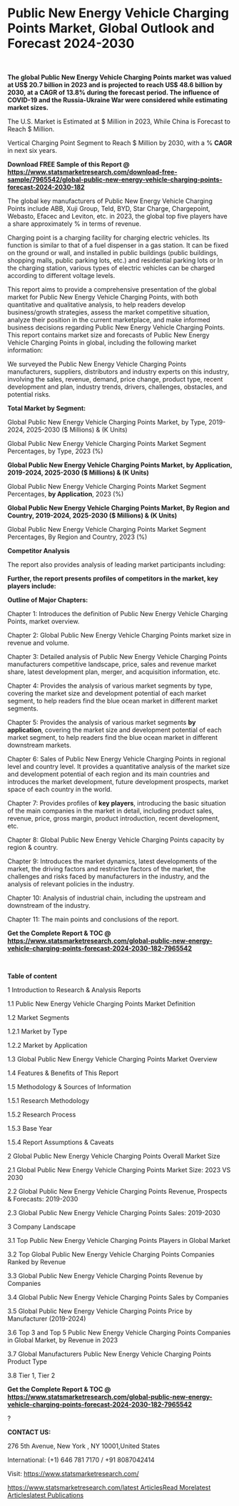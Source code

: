 <h1>Public New Energy Vehicle Charging Points Market, Global Outlook and Forecast 2024-2030</h1><br/><p><strong>The global Public New Energy Vehicle Charging Points market was valued at US$ 20.7 billion in 2023 and is projected to reach US$ 48.6 billion by 2030, at a <strong>CAGR</strong> of 13.8% during the forecast period. The influence of COVID-19 and the Russia-Ukraine War were considered while estimating market sizes.</strong></p>
 
 
 
 <p>The U.S. Market is Estimated at $ Million in 2023, While China is Forecast to Reach $ Million.</p>
 
 
 
 <p>Vertical Charging Point Segment to Reach $ Million by 2030, with a % <strong>CAGR</strong> in next six years.</p>
 
 
 
 <p><strong>Download FREE Sample of this Report @ <a href="https://www.statsmarketresearch.com/download-free-sample/7965542/global-public-new-energy-vehicle-charging-points-forecast-2024-2030-182">https://www.statsmarketresearch.com/download-free-sample/7965542/global-public-new-energy-vehicle-charging-points-forecast-2024-2030-182</a></strong></p>
 
 
 
 <p>The global key manufacturers of Public New Energy Vehicle Charging Points include ABB, Xuji Group, Teld, BYD, Star Charge, Chargepoint, Webasto, Efacec and Leviton, etc. in 2023, the global top five players have a share approximately % in terms of revenue.</p>
 
 
 
 <p>Charging point is a charging facility for charging electric vehicles. Its function is similar to that of a fuel dispenser in a gas station. It can be fixed on the ground or wall, and installed in public buildings (public buildings, shopping malls, public parking lots, etc.) and residential parking lots or In the charging station, various types of electric vehicles can be charged according to different voltage levels.</p>
 
 
 
 <p>This report aims to provide a comprehensive presentation of the global market for Public New Energy Vehicle Charging Points, with both quantitative and qualitative analysis, to help readers develop business/growth strategies, assess the market competitive situation, analyze their position in the current marketplace, and make informed business decisions regarding Public New Energy Vehicle Charging Points. This report contains market size and forecasts of Public New Energy Vehicle Charging Points in global, including the following market information:</p>
 
 
 
 <p>We surveyed the Public New Energy Vehicle Charging Points manufacturers, suppliers, distributors and industry experts on this industry, involving the sales, revenue, demand, price change, product type, recent development and plan, industry trends, drivers, challenges, obstacles, and potential risks.</p>
 
 
 
 <p><strong>Total Market by Segment:</strong></p>
 
 
 
 <p>Global Public New Energy Vehicle Charging Points Market, by Type, 2019-2024, 2025-2030 ($ Millions) & (K Units)</p>
 
 
 
 <p>Global Public New Energy Vehicle Charging Points Market Segment Percentages, by Type, 2023 (%)</p>
 
 
 
 <p><strong>Global Public New Energy Vehicle Charging Points Market, <strong>by Application</strong>, 2019-2024, 2025-2030 ($ Millions) & (K Units)</strong></p>
 
 
 
 <p>Global Public New Energy Vehicle Charging Points Market Segment Percentages, <strong>by Application</strong>, 2023 (%)</p>
 
 
 
 <p><strong>Global Public New Energy Vehicle Charging Points Market, By Region and Country, 2019-2024, 2025-2030 ($ Millions) & (K Units)</strong></p>
 
 
 
 <p>Global Public New Energy Vehicle Charging Points Market Segment Percentages, By Region and Country, 2023 (%)</p>
 
 
 
 <p><strong>Competitor Analysis</strong></p>
 
 
 
 <p>The report also provides analysis of leading market participants including:</p>
 
 
 
 <p><strong>Further, the report presents profiles of competitors in the market, <strong>key players</strong> include:</strong></p>
 
 
 
 <p><strong>Outline of Major Chapters:</strong></p>
 
 
 
 <p>Chapter 1: Introduces the definition of Public New Energy Vehicle Charging Points, market overview.</p>
 
 
 
 <p>Chapter 2: Global Public New Energy Vehicle Charging Points market size in revenue and volume.</p>
 
 
 
 <p>Chapter 3: Detailed analysis of Public New Energy Vehicle Charging Points manufacturers competitive landscape, price, sales and revenue market share, latest development plan, merger, and acquisition information, etc.</p>
 
 
 
 <p>Chapter 4: Provides the analysis of various market segments by type, covering the market size and development potential of each market segment, to help readers find the blue ocean market in different market segments.</p>
 
 
 
 <p>Chapter 5: Provides the analysis of various market segments <strong>by application</strong>, covering the market size and development potential of each market segment, to help readers find the blue ocean market in different downstream markets.</p>
 
 
 
 <p>Chapter 6: Sales of Public New Energy Vehicle Charging Points in regional level and country level. It provides a quantitative analysis of the market size and development potential of each region and its main countries and introduces the market development, future development prospects, market space of each country in the world.</p>
 
 
 
 <p>Chapter 7: Provides profiles of <strong>key players</strong>, introducing the basic situation of the main companies in the market in detail, including product sales, revenue, price, gross margin, product introduction, recent development, etc.</p>
 
 
 
 <p>Chapter 8: Global Public New Energy Vehicle Charging Points capacity by region & country.</p>
 
 
 
 <p>Chapter 9: Introduces the market dynamics, latest developments of the market, the driving factors and restrictive factors of the market, the challenges and risks faced by manufacturers in the industry, and the analysis of relevant policies in the industry.</p>
 
 
 
 <p>Chapter 10: Analysis of industrial chain, including the upstream and downstream of the industry.</p>
 
 
 
 <p>Chapter 11: The main points and conclusions of the report.</p>
 
 
 
 <div><b>Get the Complete Report & TOC @ <a href="https://www.statsmarketresearch.com/global-public-new-energy-vehicle-charging-points-forecast-2024-2030-182-7965542">https://www.statsmarketresearch.com/global-public-new-energy-vehicle-charging-points-forecast-2024-2030-182-7965542</a></b></div>
 
 
 
 <p><br />
 
 <b>Table of content</b></p>
 
 
 
 <p>1 Introduction to Research & Analysis Reports<br />
 
 1.1 Public New Energy Vehicle Charging Points Market Definition<br />
 
 1.2 Market Segments<br />
 
 1.2.1 Market by Type<br />
 
 1.2.2 Market by Application<br />
 
 1.3 Global Public New Energy Vehicle Charging Points Market Overview<br />
 
 1.4 Features & Benefits of This Report<br />
 
 1.5 Methodology & Sources of Information<br />
 
 1.5.1 Research Methodology<br />
 
 1.5.2 Research Process<br />
 
 1.5.3 Base Year<br />
 
 1.5.4 Report Assumptions & Caveats<br />
 
 2 Global Public New Energy Vehicle Charging Points Overall Market Size<br />
 
 2.1 Global Public New Energy Vehicle Charging Points Market Size: 2023 VS 2030<br />
 
 2.2 Global Public New Energy Vehicle Charging Points Revenue, Prospects & Forecasts: 2019-2030<br />
 
 2.3 Global Public New Energy Vehicle Charging Points Sales: 2019-2030<br />
 
 3 Company Landscape<br />
 
 3.1 Top Public New Energy Vehicle Charging Points Players in Global Market<br />
 
 3.2 Top Global Public New Energy Vehicle Charging Points Companies Ranked by Revenue<br />
 
 3.3 Global Public New Energy Vehicle Charging Points Revenue by Companies<br />
 
 3.4 Global Public New Energy Vehicle Charging Points Sales by Companies<br />
 
 3.5 Global Public New Energy Vehicle Charging Points Price by Manufacturer (2019-2024)<br />
 
 3.6 Top 3 and Top 5 Public New Energy Vehicle Charging Points Companies in Global Market, by Revenue in 2023<br />
 
 3.7 Global Manufacturers Public New Energy Vehicle Charging Points Product Type<br />
 
 3.8 Tier 1, Tier 2</p>
 
 
 
 <div><b>Get the Complete Report & TOC @ <a href="https://www.statsmarketresearch.com/global-public-new-energy-vehicle-charging-points-forecast-2024-2030-182-7965542">https://www.statsmarketresearch.com/global-public-new-energy-vehicle-charging-points-forecast-2024-2030-182-7965542</a></b></div>
 
 
 
 <p>? </p>
 
 
 
 <p><b>CONTACT US:</b><br />
 
 276 5th Avenue, New York , NY 10001,United States<br />
 
 International: (+1) 646 781 7170 / +91 8087042414<br />
 
 Visit: <a href="https://www.statsmarketresearch.com/">https://www.statsmarketresearch.com/</a><br />
 
 <a href="https://gyeongbokgung.com">https://www.statsmarketresearch.com/</a><a href="https://hallyeomaritime.com">latest Articles</a><a href="https://jingwansa.com">Read More</a><a href="https://nguoiviet.jp/">latest Articles</a><a href="https://www.intelmarketresearch.com/">latest Publications</a></p>